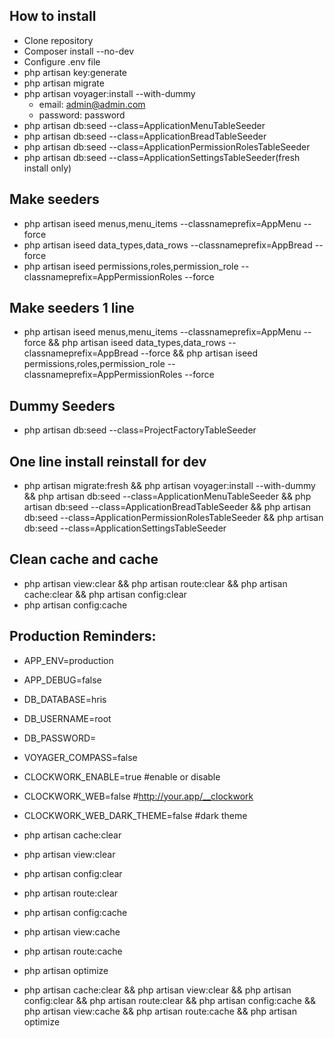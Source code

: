 

## How to install

- Clone repository
- Composer install --no-dev
- Configure .env file
- php artisan key:generate
- php artisan migrate
- php artisan voyager:install --with-dummy
	- email: admin@admin.com
	- password: password
- php artisan db:seed --class=ApplicationMenuTableSeeder
- php artisan db:seed --class=ApplicationBreadTableSeeder
- php artisan db:seed --class=ApplicationPermissionRolesTableSeeder
- php artisan db:seed --class=ApplicationSettingsTableSeeder(fresh install only)


## Make seeders

- php artisan iseed menus,menu_items --classnameprefix=AppMenu --force
- php artisan iseed data_types,data_rows --classnameprefix=AppBread --force
- php artisan iseed permissions,roles,permission_role --classnameprefix=AppPermissionRoles --force

## Make seeders 1 line
- php artisan iseed menus,menu_items --classnameprefix=AppMenu --force && php artisan iseed data_types,data_rows --classnameprefix=AppBread --force && php artisan iseed permissions,roles,permission_role --classnameprefix=AppPermissionRoles --force

## Dummy Seeders
- php artisan db:seed --class=ProjectFactoryTableSeeder

## One line install reinstall for dev
- php artisan migrate:fresh && php artisan voyager:install --with-dummy && php artisan db:seed --class=ApplicationMenuTableSeeder && php artisan db:seed --class=ApplicationBreadTableSeeder && php artisan db:seed --class=ApplicationPermissionRolesTableSeeder && php artisan db:seed --class=ApplicationSettingsTableSeeder

## Clean cache and cache
- php artisan view:clear && php artisan route:clear && php artisan cache:clear && php artisan config:clear
- php artisan config:cache

## Production Reminders:
- APP_ENV=production
- APP_DEBUG=false

- DB_DATABASE=hris
- DB_USERNAME=root
- DB_PASSWORD=

- VOYAGER_COMPASS=false

- CLOCKWORK_ENABLE=true #enable or disable
- CLOCKWORK_WEB=false #http://your.app/__clockwork
- CLOCKWORK_WEB_DARK_THEME=false #dark theme

- php artisan cache:clear
- php artisan view:clear
- php artisan config:clear
- php artisan route:clear
- php artisan config:cache
- php artisan view:cache
- php artisan route:cache
- php artisan optimize
- php artisan cache:clear && php artisan view:clear && php artisan config:clear && php artisan route:clear && php artisan config:cache && php artisan view:cache && php artisan route:cache && php artisan optimize





